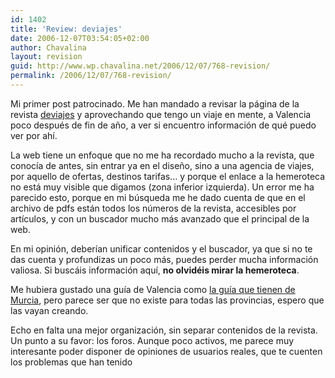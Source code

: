 ```yaml
---
id: 1402
title: 'Review: deviajes'
date: 2006-12-07T03:54:05+02:00
author: Chavalina
layout: revision
guid: http://www.wp.chavalina.net/2006/12/07/768-revision/
permalink: /2006/12/07/768-revision/
---
```

Mi primer post patrocinado. Me han mandado a revisar la página de la revista <a href="http://www.deviajes.es/" target="_blank">deviajes</a> y aprovechando que tengo un viaje en mente, a Valencia poco después de fin de a&ntilde;o, a ver si encuentro información de qué puedo ver por ahí.

La web tiene un enfoque que no me ha recordado mucho a la revista, que conocía de antes, sin entrar ya en el dise&ntilde;o, sino a una agencia de viajes, por aquello de ofertas, destinos tarifas… y porque el enlace a la hemeroteca no está muy visible que digamos (zona inferior izquierda). Un error me ha parecido esto, porque en mi b&uacute;squeda me he dado cuenta de que en el archivo de pdfs están todos los n&uacute;meros de la revista, accesibles por artículos, y con un buscador mucho más avanzado que el principal de la web.

En mi opinión, deberían unificar contenidos y el buscador, ya que si no te das cuenta y profundizas un poco más, puedes perder mucha información valiosa. Si buscáis información aquí, **no olvidéis mirar la hemeroteca**.

Me hubiera gustado una guía de Valencia como <a href="http://www.deviajes.es/reportajes/MURCIA_3.html" target="_blank">la guía que tienen de Murcia</a>, pero parece ser que no existe para todas las provincias, espero que las vayan creando.

Echo en falta una mejor organización, sin separar contenidos de la revista. Un punto a su favor: los foros. Aunque poco activos, me parece muy interesante poder disponer de opiniones de usuarios reales, que te cuenten los problemas que han tenido